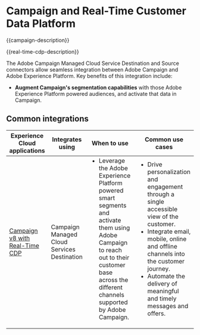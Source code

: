 ---
---

# Campaign and Real-Time Customer Data Platform 

{{campaign-description}}

{{real-time-cdp-description}}

The Adobe Campaign Managed Cloud Service Destination and Source connectors allow seamless integration between Adobe Campaign and Adobe Experience Platform. Key benefits of this integration include:

+ **Augment Campaign's segmentation capabilities** with those Adobe Experience Platform powered audiences, and activate that data in Campaign.

## Common integrations

<table>
    <thead>
        <tr>
            <th>Experience Cloud applications</th>
            <th>Integrates using</th>
            <th>When to use</th>
            <th>Common use cases</th>
        </tr>
    </thead>
    <tbody>
        <tr>
            <td><a href="../../integrations/tutorials/campaign-rtcdp/campaign-v8-real-time-cdp.md" target="_blank" rel="noreferrer">Campaign v8 with Real-Time CDP</a></td>
            <td>Campaign Managed Cloud Services Destination</td>
            <td>
                <ul style="margin-top: 0;">
                    <li>Leverage the Adobe Experience Platform powered smart segments and activate them using Adobe Campaign to reach out to their customer base across the different channels supported by Adobe Campaign.</li>
                </ul>
            </td>
            <td>
              <ul style="margin-top: 0;">
                <li>Drive personalization and engagement through a single accessible view of the customer.</li>
                <li>Integrate email, mobile, online and offline channels into the customer journey.</li>
                <li>Automate the delivery of meaningful and timely messages and offers.</li>
               <ul style="margin-top: 0;">
            </td>
        </tr>              
    </tbody>          
</table>
